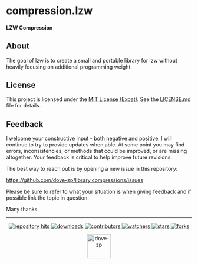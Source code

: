 # compression.lzw

#### LZW Compression

## About

The goal of lzw is to create a small and portable library for lzw without heavily focusing on additional programming weight.


## License

This project is licensed under the [MIT License (Expat)](https://tldrlegal.com/license/mit-license). See the [LICENSE.md](./LICENSE.md) file for details.

<!--  -->

## Feedback

I welcome your constructive input - both negative and positive. I will continue to try to provide updates when able. At some point you may find errors, inconsistencies, or methods that could be improved, or are missing altogether. Your feedback is critical to help improve future revisions.

The best way to reach out is by opening a new issue in this repository:

https://github.com/dove-zp/library.compressions/issues

Please be sure to refer to what your situation is when giving feedback and if possible link the topic in question.

Many thanks.

<hr/>

<p align="center">
  <p align="center">
    <a href="https://hits.seeyoufarm.com/api/count/graph/dailyhits.svg?url=https://github.com/dove-zp/library.compressions">
      <img src="https://hits.seeyoufarm.com/api/count/incr/badge.svg?url=https%3A%2F%2Fgithub.com%2Fdove-zp%2Flibrary.compressions&count_bg=%2379C83D&title_bg=%23555555&icon=&icon_color=%23E7E7E7&title=hits&edge_flat=true" alt="repository hits">
    </a>
    <a href="https://github.com/dove-zp/library.compressions/releases">
      <img src="https://img.shields.io/github/downloads/dove-zp/library.compressions/total?style=flat-square" alt="downloads"/>
    </a>
    <a href="https://github.com/dove-zp/library.compressions/graphs/contributors">
      <img src="https://img.shields.io/github/contributors/dove-zp/library.compressions?style=flat-square" alt="contributors"/>
    </a>
    <a href="https://github.com/dove-zp/library.compressions/watchers">
      <img src="https://img.shields.io/github/watchers/dove-zp/library.compressions?style=flat-square" alt="watchers"/>
    </a>
    <a href="https://github.com/dove-zp/library.compressions/stargazers">
      <img src="https://img.shields.io/github/stars/dove-zp/library.compressions?style=flat-square" alt="stars"/>
    </a>
    <a href="https://github.com/dove-zp/library.compressions/network/members">
      <img src="https://img.shields.io/github/forks/dove-zp/library.compressions?style=flat-square" alt="forks"/>
    </a>
  </p>
</p>

<p align="center">
  <a href="https://github.com/dove-zp">
    <img width="64" heigth="64" src="https://avatars.githubusercontent.com/u/89095890" alt="dove-zp"/>
  </a>  
</p>
